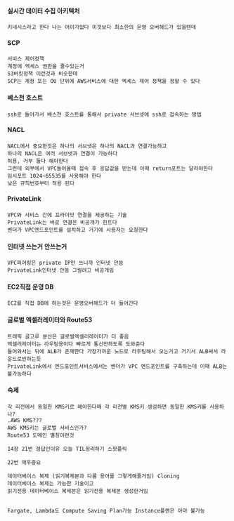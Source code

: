 


#### 실시간 데이터 수집 아키텍처 
```
키네시스라고 한다 나는 어이가없다 이것보다 최소한의 운영 오버헤드가 있을텐데 

```


#### SCP
```
서비스 제어정책
계정에 엑세스 권한을 줄수있는거
S3버킷정책 이런것과 비슷한데
SCP는 계정 또는 OU 단위에 AWS서비스에 대한 엑세스 제어 정책을 정할 수 있다
```

#### 베스천 호스트
```
ssh로 들어가서 베스천 호스트를 통해서 private 서브넷에 ssh로 접속하는 방법
```

#### NACL
```
NACL에서 중요한것은 하나의 서브넷은 하나의 NACL과 연결가능하고
하나의 NACL은 여러 서브넷과 연결이 가능하다
허용, 거부 둘다 해야한다
그런데 외부에서 VPC들어올때 접속 후 응답값을 받는데 이때 return포트는 달라야한다
임시포트 1024~65535를 사용해야 한다
낮은 규칙번호부터 적용 된다 
```

#### PrivateLink
```
VPC와 서비스 간에 프라이빗 연결을 제공하는 기술
PrivateLink는 바로 연결은 비공개가 힌트다 
벤더가 VPC엔드포인트를 설치하고 거기에 사용자는 요청한다
```

#### 인터넷 쓰는거 안쓰는거
```
VPC피어링은 private IP만 쓰니까 인터넷 안씀
PrivateLink인터넷 안씀 그럴려고 비공개임
```

#### EC2직접 운영 DB
```
EC2를 직접 DB에 하는것은 운영오버헤드가 더 들어간다
```

#### 글로벌 엑셀러레이터와 Route53
```
트래픽 골고루 분산은 글로벌엑셀러레이터가 더 좋음
엑셀러레이터는 라우팅용이다 빠르게 통신만하도록 도와준다
들어와서는 뒤에 ALB가 존재한다 가장가까운 노드로 라우팅해서 오는거고 거기서 ALB써서 라운드로빈하는듯
PrivateLink에서 엔드포인트서비스에서는 벤더가 VPC 엔드포인트를 구축하는데 이때 ALB는 불가능하다
```




#### 숙제
```
각 리전에서 동일한 KMS키로 해야한다매 각 리전별 KMS키 생성하면 동일한 KMS키를 사용하나? 
.AWS KMS??? 
AWS KMS키는 글로벌 서비스인가?
Route53 도메인 별칭이런것

14장 21번 정답인이유 오늘 TIL정리하기 스팟플릭

22번 매우중요

데이터베이스 복제 (읽기복제본과 다름 용어를 그렇게해줄거임) Cloning
데이터베이스 복제는 가능한 기술이고 
읽기전용 데이터베이스 복제본은 읽기전용 복제본 생성한거임


Fargate, Lambda도 Compute Saving Plan가능 Instance플랜은 아마 불가능
```

